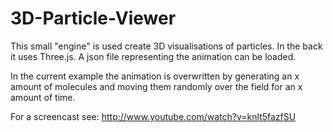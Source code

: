 3D-Particle-Viewer
==================

This small "engine" is used create 3D visualisations of particles. In the back it uses Three.js. A json file representing the animation can be loaded.

In the current example the animation is overwritten by generating an x amount of molecules and moving them randomly over the field for an x amount of time.

For a screencast see:
http://www.youtube.com/watch?v=knlt5fazfSU

